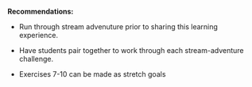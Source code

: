 **Recommendations:** 

- Run through stream advenuture prior to sharing this learning experience.

- Have students pair together to work through each stream-adventure challenge.

- Exercises 7-10 can be made as stretch goals 

